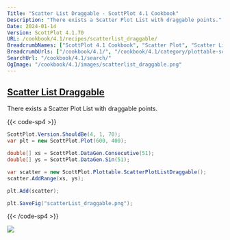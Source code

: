 ```yaml
---
Title: "Scatter List Draggable - ScottPlot 4.1 Cookbook"
Description: "There exists a Scatter Plot List with draggable points."
Date: 2024-01-14
Version: ScottPlot 4.1.70
URL: /cookbook/4.1/recipes/scatterlist_draggable/
BreadcrumbNames: ["ScottPlot 4.1 Cookbook", "Scatter Plot", "Scatter List Draggable"]
BreadcrumbUrls: ["/cookbook/4.1/", "/cookbook/4.1/category/plottable-scatter-plot", "/cookbook/4.1/recipes/scatterlist_draggable/"]
SearchUrl: "/cookbook/4.1/search/"
OgImage: "/cookbook/4.1/images/scatterlist_draggable.png"
---
```


<h2><a id='scatter-list-draggable' href='/cookbook/4.1/recipes/scatterlist_draggable/'>Scatter List Draggable</a></h2>

There exists a Scatter Plot List with draggable points.

{{< code-sp4 >}}

```cs
ScottPlot.Version.ShouldBe(4, 1, 70);
var plt = new ScottPlot.Plot(600, 400);

double[] xs = ScottPlot.DataGen.Consecutive(51);
double[] ys = ScottPlot.DataGen.Sin(51);

var scatter = new ScottPlot.Plottable.ScatterPlotListDraggable();
scatter.AddRange(xs, ys);

plt.Add(scatter);

plt.SaveFig("scatterList_draggable.png");
```

{{< /code-sp4 >}}

<img src='../../images/scatterlist_draggable.png' class='d-block mx-auto my-5' />


